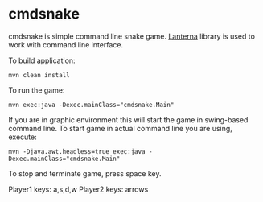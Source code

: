 # cmdsnake #

cmdsnake is simple command line snake game. [Lanterna](https://code.google.com/p/lanterna/) library is used to work with command line interface.

To build application:

    mvn clean install

To run the game:

    mvn exec:java -Dexec.mainClass="cmdsnake.Main"

If you are in graphic environment this will start the game in swing-based command line. To start game in actual command line you are using, execute:

    mvn -Djava.awt.headless=true exec:java -Dexec.mainClass="cmdsnake.Main"

To stop and terminate game, press space key.

Player1 keys: a,s,d,w
Player2 keys: arrows
